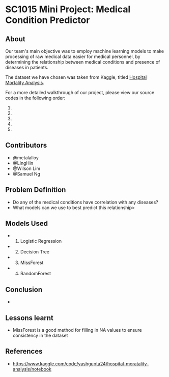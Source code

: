 # SC1015 Mini Project: Medical Condition Predictor

## About

Our team's main objective was to employ machine learning models to make processing of raw medical data easier for medical personnel, by determining the relationship between 
medical conditions and presence of diseases in patients.

The dataset we have chosen was taken from Kaggle, titled [Hospital Mortality Analysis](https://www.kaggle.com/code/yashgupta24/hospital-moratality-analysis/notebook).

For a more detailed walkthrough of our project, please view our source codes in the following order:

1.
2.
3.
4.
5.

## Contributors

- @metalalloy
- @LingHin
- @Wilson Lim
- @Samuel Ng

## Problem Definition

- Do any of the medical conditions have correlation with any diseases?
- What models can we use to best predict this relationship>

## Models Used

- 1. Logistic Regression
- 2. Decision Tree
- 3. MissForest
- 4. RandomForest

## Conclusion

- 

## Lessons learnt

- MissForest is a good method for filling in NA values to ensure consistency in the dataset

## References

- https://www.kaggle.com/code/yashgupta24/hospital-moratality-analysis/notebook


   
 
